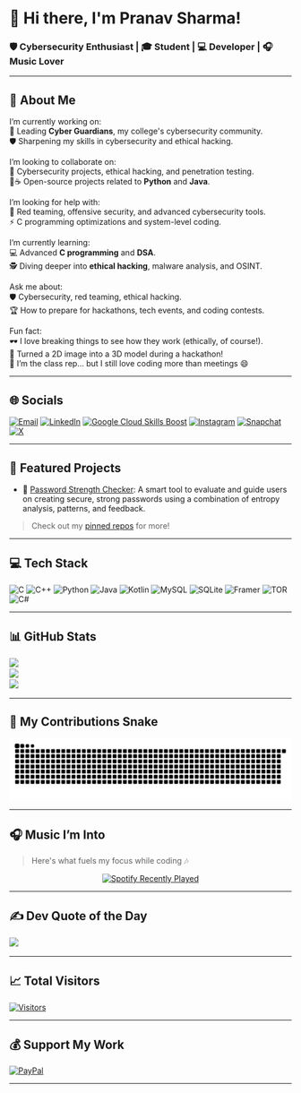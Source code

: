 # 👋 Hi there, I'm Pranav Sharma!

### 🛡️ Cybersecurity Enthusiast | 🎓 Student | 💻 Developer | 🎧 Music Lover

---

## 💫 About Me

I’m currently working on:<br>
🚀 Leading **Cyber Guardians**, my college's cybersecurity community.<br>
🛡️ Sharpening my skills in cybersecurity and ethical hacking.<br>

I’m looking to collaborate on:<br>
🔐 Cybersecurity projects, ethical hacking, and penetration testing.<br>
🐍☕ Open-source projects related to **Python** and **Java**.<br>

I’m looking for help with:<br>
🎯 Red teaming, offensive security, and advanced cybersecurity tools.<br>
⚡ C programming optimizations and system-level coding.<br>

I’m currently learning:<br>
💻 Advanced **C programming** and **DSA**.<br>
🕵️ Diving deeper into **ethical hacking**, malware analysis, and OSINT.<br>

Ask me about:<br>
🛡️ Cybersecurity, red teaming, ethical hacking.<br>
🏆 How to prepare for hackathons, tech events, and coding contests.<br>

Fun fact:<br>
🕶️ I love breaking things to see how they work (ethically, of course!).<br>
🎨 Turned a 2D image into a 3D model during a hackathon!<br>
📢 I’m the class rep… but I still love coding more than meetings 😄<br>

---

## 🌐 Socials

[![Email](https://img.shields.io/badge/Email-D14836?logo=gmail&logoColor=white)](mailto:job.pranav.sharma@gmail.com) 
[![LinkedIn](https://img.shields.io/badge/LinkedIn-%230077B5.svg?&style=flat&logo=linkedin&logoColor=white)](https://linkedin.com/in/-pranav--sharma-) 
[![Google Cloud Skills Boost](https://img.shields.io/badge/Google_Cloud_Skills_Boost-4285F4?logo=googlecloud&logoColor=white)](https://www.cloudskillsboost.google/public_profiles/32c6ec09-c065-4e6b-8db1-5e09f2b4fe47)
[![Instagram](https://img.shields.io/badge/Instagram-%23E4405F.svg?logo=Instagram&logoColor=white)](https://instagram.com/pranav44sharma44)
[![Snapchat](https://img.shields.io/badge/Snapchat-FFFC00?logo=snapchat&logoColor=black)](https://www.snapchat.com/add/pranav.sharma01)
[![X](https://img.shields.io/badge/X-black.svg?logo=X&logoColor=white)](https://x.com/_pranav__sharma) 

---

## 🚀 Featured Projects

- 🔐 [Password Strength Checker](https://github.com/Pranav-Sharma-Official/Password-Strength-Checker): A smart tool to evaluate and guide users on creating secure, strong passwords using a combination of entropy analysis, patterns, and feedback.

> Check out my [pinned repos](https://github.com/Pranav-Sharma-Official?tab=repositories) for more!

---

## 💻 Tech Stack

![C](https://img.shields.io/badge/c-%2300599C.svg?style=plastic&logo=c&logoColor=white)
![C++](https://img.shields.io/badge/c++-%2300599C.svg?style=plastic&logo=c%2B%2B&logoColor=white)
![Python](https://img.shields.io/badge/python-3670A0?style=plastic&logo=python&logoColor=ffdd54)
![Java](https://img.shields.io/badge/java-%23ED8B00.svg?style=plastic&logo=openjdk&logoColor=white)
![Kotlin](https://img.shields.io/badge/kotlin-%237F52FF.svg?style=plastic&logo=kotlin&logoColor=white)
![MySQL](https://img.shields.io/badge/mysql-4479A1.svg?style=plastic&logo=mysql&logoColor=white)
![SQLite](https://img.shields.io/badge/sqlite-%2307405e.svg?style=plastic&logo=sqlite&logoColor=white)
![Framer](https://img.shields.io/badge/Framer-black?style=plastic&logo=framer&logoColor=blue)
![TOR](https://img.shields.io/badge/tor-%237E4798.svg?style=plastic&logo=tor-project&logoColor=white)
![C#](https://img.shields.io/badge/c%23-%23239120.svg?style=plastic&logo=csharp&logoColor=white)

---

## 📊 GitHub Stats

![](https://github-readme-stats.vercel.app/api?username=Pranav-Sharma-Official&theme=transparent&hide_border=false&include_all_commits=true&count_private=true)<br/>
![](https://nirzak-streak-stats.vercel.app/?user=Pranav-Sharma-Official&theme=transparent&hide_border=false)<br/>
![](https://github-readme-stats.vercel.app/api/top-langs/?username=Pranav-Sharma-Official&theme=transparent&hide_border=false&layout=compact)

---

## 🐍 My Contributions Snake

<img src="https://raw.githubusercontent.com/Pranav-Sharma-Official/Pranav-Sharma-Official/output/snake.svg" alt="Snake animation showing contribution graph eating up dots" />

---

## 🎧 Music I’m Into

> Here's what fuels my focus while coding 🎶

<div align="center">
  <a href="https://open.spotify.com/user/31pz42moanit3baehbdw2bebb7yy">
    <img src="https://spotify-recently-played-readme.vercel.app/api?user=31pz42moanit3baehbdw2bebb7yy&count=5&unique=false" alt="Spotify Recently Played" />
  </a>
</div>

---

## ✍️ Dev Quote of the Day

![](https://quotes-github-readme.vercel.app/api?type=horizontal&theme=dark)

---

## 📈 Total Visitors

[![Visitors](https://api.visitorbadge.io/api/visitors?path=https%3A%2F%2Fgithub.com%2Fpranav-sharma-official%2F&label=Visitors&labelColor=%235e5c64&countColor=%23f9c80e)](https://visitorbadge.io/status?path=https%3A%2F%2Fgithub.com%2Fpranav-sharma-official%2F)

---

## 💰 Support My Work

[![PayPal](https://img.shields.io/badge/PayPal-00457C?style=for-the-badge&logo=paypal&logoColor=white)](https://paypal.me/PranavSharmaOfficial)

---
